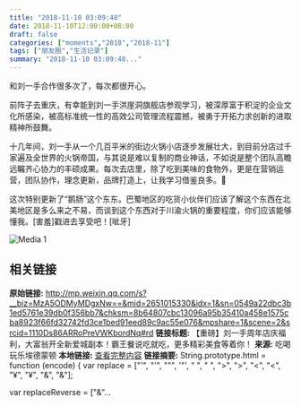 ```yaml
---
title: "2018-11-10 03:09:48"
date: 2018-11-10T12:00:00+08:00
draft: false
categories: ["moments","2018","2018-11"]
tags: ["朋友圈","生活记录"]
summary: "2018-11-10 03:09:48..."
---
```


和刘一手合作很多次了，每次都很开心。

前阵子去重庆，有幸能到刘一手洪崖洞旗舰店参观学习，被深厚富于积淀的企业文化所感染，被高标准统一性的高效公司管理流程震撼，被勇于开拓力求创新的进取精神所鼓舞。

十几年间，刘一手从一个几百平米的街边火锅小店逐步发展壮大，到目前分店过千家遍及全世界的火锅帝国，与其说是难以复制的商业神话，不如说是整个团队高瞻远瞩齐心协力的丰硕成果。每次去店里，除了吃到美味的食物外，更是在营销运营，团队协作，理念更新，品牌打造上，让我学习借鉴良多。🙏

这次特别更新了“鹅肠”这个东东。巴蜀地区的吃货小伙伴们应该了解这个东西在北美地区是多么来之不易，而谈到这个东西对于川渝火锅的重要程度，你们应该能够懂我。[害羞]戳进去享受吧！[呲牙]

![Media 1](/Moments/photos/2018-11-10/201811100309480.jpg)

## 相关链接

**原始链接:** http://mp.weixin.qq.com/s?__biz=MzA5ODMyMDgxNw==&mid=2651015330&idx=1&sn=0549a22dbc3b1ed5761e39db0f356bb7&chksm=8b64807cbc13096a95b35410a458e1575cba8923f66fd32742fd3ce1bed91eed89c9ac55e076&mpshare=1&scene=2&srcid=1110Ds86ARRoPreVWKbordNq#rd
**链接标题:** 【重磅】刘一手周年店庆福利，大富翁开全新爱城副本！霸王餐说吃就吃，更多精彩美食等着你！
**来源:** 吃喝玩乐埃德蒙顿
**本地链接:** [查看完整内容](/link_content/2018/11/2018-11-10-2/link_content/)
**链接摘要:** String.prototype.html = function (encode) {
  var replace = ["&#39;", "'", "&quot;", '"', "&nbsp;", " ", "&gt;", ">", "&lt;", "<", "&yen;", "¥", "&amp;", "&"];
 
 
 
 
 
  
  var replaceReverse = ["&"...

